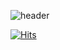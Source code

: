 ![header](https://capsule-render.vercel.app/api?type=transparent&color=timeGradient&height=300&section=header&text=DoHan%20LAB&fontSize=60&desc=Develop%20Kernel%20(OS),%20Web%20sites,%20etc.&animation=fadeIn&descSize=20)

[![Hits](https://hits.seeyoufarm.com/api/count/incr/badge.svg?url=https%3A%2F%2Fgithub.com%2FDohan-lab&count_bg=%2379C83D&title_bg=%23555555&icon=&icon_color=%23E7E7E7&title=%EC%A1%B0%ED%9A%8C%EC%88%98&edge_flat=false)](https://hits.seeyoufarm.com)
